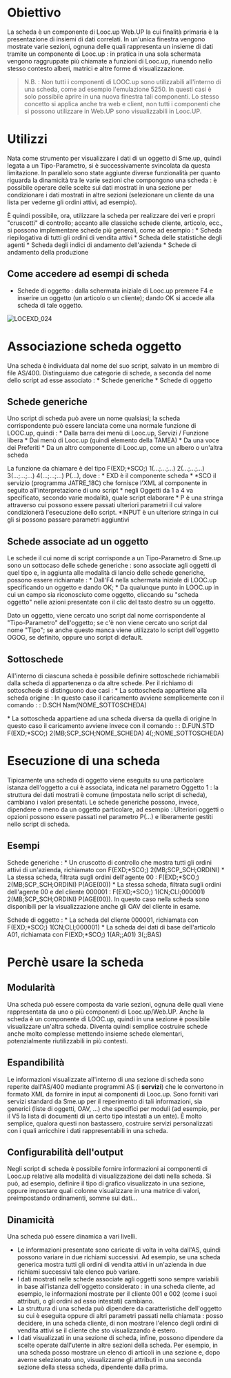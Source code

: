 # Obiettivo
La scheda è un componente di Looc.up Web.UP la cui finalità primaria è la presentazione di insiemi di dati correlati.
In un'unica finestra vengono mostrate varie sezioni, ognuna delle quali rappresenta un insieme di dati tramite un componente di Looc.up :  in pratica in una sola schermata vengono raggruppate più chiamate a funzioni di Looc.up, riunendo nello stesso contesto alberi, matrici e altre forme di visualizzazione.

>N.B. :  Non tutti i componenti di LOOC.up sono utilizzabili all'interno di una scheda, come ad esempio l'emulazione 5250.
In questi casi è solo possibile aprire in una nuova finestra tali componenti. Lo stesso concetto si applica anche tra web e client, non tutti i componenti che si possono utilizzare in Web.UP sono visualizzabili in Looc.UP.

# Utilizzi
Nata come strumento per visualizzare i dati di un oggetto di Sme.up, quindi legata a un Tipo-Parametro, si è successivamente svincolata da questa limitazione.
In parallelo sono state aggiunte diverse funzionalità per quanto riguarda la dinamicità tra le varie sezioni che compongono una scheda :  è possibile operare delle scelte sui dati mostrati in una sezione per condizionare i dati mostrati in altre sezioni (selezionare un cliente da una lista per vederne gli ordini attivi, ad esempio).

È quindi possibile, ora, utilizzare la scheda per realizzare dei veri e propri "cruscotti" di controllo; accanto alle classiche schede cliente, articolo, ecc., si possono implementare schede più generali, come ad esempio : 
 \* Scheda riepilogativa di tutti gli ordini di vendita attivi
 \* Scheda delle statistiche degli agenti
 \* Scheda degli indici di andamento dell'azienda
 \* Schede di andamento della produzione

## Come accedere ad esempi di scheda

- Schede di oggetto :  dalla schermata iniziale di Looc.up premere F4 e inserire un oggetto (un articolo o un cliente); dando OK si accede alla scheda di tale oggetto.

![LOCEXD_024](http://doc.smeup.com/immagini/LOCEXD_A/LOCEXD_024.png)
# Associazione scheda oggetto
Una scheda è individuata dal nome del suo script, salvato in un membro di file AS/400.
Distinguiamo due categorie di schede, a seconda del nome dello script ad esse associato : 
 \* Schede generiche
 \* Schede di oggetto

## Schede generiche
Uno script di scheda può avere un nome qualsiasi; la scheda corrispondente può essere lanciata come una normale funzione di LOOC.up, quindi : 
 \* Dalla barra dei menù di Looc.up, Servizi / Funzione libera
 \* Dai menù di Looc.up (quindi elemento della TAMEA)
 \* Da una voce dei Preferiti
 \* Da un altro componente di Looc.up, come un albero o un'altra scheda

La funzione da chiamare è del tipo F(EXD;\*SCO;) 1(...;...;...) 2(...;...;...) 3(...;...;...) 4(...;...;...) P(...), dove : 
 \* EXD è il componente scheda
 \* \*SCO il servizio (programma JATRE_18C) che fornisce l'XML al componente in seguito all'interpretazione di uno script
 \* negli Oggetti da 1 a 4 va specificato, secondo varie modalità, quale script elaborare
 \* P è una stringa attraverso cui possono essere passati ulteriori parametri il cui valore condizionerà l'esecuzione dello script.
 \*INPUT è un ulteriore stringa in cui gli si possono passare parametri aggiuntivi

## Schede associate ad un oggetto
Le schede il cui nome di script corrisponde a un Tipo-Parametro di Sme.up sono un sottocaso delle schede generiche :  sono associate agli oggetti di quel tipo e, in aggiunta alle modalità di lancio delle schede generiche, possono essere richiamate : 
 \* Dall'F4 nella schermata iniziale di LOOC.up specificando un oggetto e dando OK;
 \* Da qualunque punto in LOOC.up in cui un campo sia riconosciuto come oggetto, cliccando su "scheda oggetto" nelle azioni presentate con il clic del tasto destro su un oggetto.

Dato un oggetto, viene cercato uno script dal nome corrispondente al "Tipo-Parametro" dell'oggetto; se c'è non viene cercato uno script dal nome "Tipo"; se anche questo manca viene utilizzato lo script dell'oggetto OGOG, se definito, oppure uno script di default.

## Sottoschede
All'interno di ciascuna scheda è possibile definire sottoschede richiamabili dalla scheda di appartenenza o da altre schede. Per il richiamo di sottoschede si distinguono due casi : 
 \* La sottoscheda appartiene alla scheda origine : 
In questo caso il caricamento avviene semplicemente con il comando
 :  : D.SCH Nam(NOME_SOTTOSCHEDA)

 \* La sottoscheda appartiene ad una scheda diversa da quella di origine
In questo caso il caricamento avviene invece con il comando
 :  : D.FUN.STD F(EXD;\*SCO;) 2(MB;SCP_SCH;NOME_SCHEDA) 4(;;NOME_SOTTOSCHEDA)

# Esecuzione di una scheda
Tipicamente una scheda di oggetto viene eseguita su una particolare istanza dell'oggetto a cui è associata, indicata nel parametro Oggetto 1 :  la struttura dei dati mostrati è comune (impostata nello script di scheda), cambiano i valori presentati.
Le schede generiche possono, invece, dipendere o meno da un oggetto particolare, ad esempio : 
Ulteriori oggetti o opzioni possono essere passati nel parametro P(...) e liberamente gestiti nello script di scheda.

## Esempi
Schede generiche : 
 \* Un cruscotto di controllo che mostra tutti gli ordini attivi di un'azienda, richiamato con F(EXD;\*SCO;) 2(MB;SCP_SCH;ORDINI)
 \* La stessa scheda, filtrata sugli ordini dell'agente 00 :  F(EXD;\*SCO;) 2(MB;SCP_SCH;ORDINI) P(AGE(00))
 \* La stessa scheda, filtrata sugli ordini dell'agente 00 e del cliente 000001 :  F(EXD;\*SCO;) 1(CN;CLI;000001) 2(MB;SCP_SCH;ORDINI) P(AGE(00)). In questo caso nella scheda sono disponibili per la visualizzazione anche gli OAV del cliente in esame.

Schede di oggetto : 
 \* La scheda del cliente 000001, richiamata con F(EXD;\*SCO;) 1(CN;CLI;000001)
 \* La scheda dei dati di base dell'articolo A01, richiamata con F(EXD;\*SCO;) 1(AR;;A01) 3(;;BAS)

# Perchè usare la scheda
## Modularità
Una scheda può essere composta da varie sezioni, ognuna delle quali viene rappresentata da uno o più componenti di Looc.up/Web.UP.
Anche la scheda è un componente di LOOC.up, quindi in una sezione è possibile visualizzare un'altra scheda.
Diventa quindi semplice costruire schede anche molto complesse mettendo insieme schede elementari, potenzialmente riutilizzabili in più contesti.

## Espandibilità
Le informazioni visualizzate all'interno di una sezione di scheda sono reperite dall'AS/400 mediante programmi AS (i **servizi**) che le convertono in formato XML da fornire in input ai componenti di Looc.up.
Sono forniti vari servizi standard da Sme.up per il reperimento di tali informazioni, sia generici (liste di oggetti, OAV, ...) che specifici per moduli (ad esempio, per il V5 la lista di documenti di un certo tipo intestati a un ente).
È molto semplice, qualora questi non bastassero, costruire servizi personalizzati con i quali arricchire i dati rappresentabili in una scheda.

## Configurabilità dell'output
Negli script di scheda è possibile fornire informazioni ai componenti di Looc.up relative alla modalità di visualizzazione dei dati nella scheda.
Si può, ad esempio, definire il tipo di grafico visualizzato in una sezione, oppure impostare quali colonne visualizzare in una matrice di valori, preimpostando ordinamenti, somme sui dati...

## Dinamicità
Una scheda può essere dinamica a vari livelli.
 - Le informazioni presentate sono caricate di volta in volta dall'AS, quindi possono variare in due richiami successivi. Ad esempio, se una scheda generica mostra tutti gli ordini di vendita attivi in un'azienda in due richiami successivi tale elenco può variare.
 - I dati mostrati nelle schede associate agli oggetti sono sempre variabili in base all'istanza dell'oggetto considerato :  in una scheda cliente, ad esempio, le informazioni mostrate per il cliente 001 e 002 (come i suoi attributi, o gli ordini ad esso intestati) cambiano.
 - La struttura di una scheda può dipendere da caratteristiche dell'oggetto su cui è eseguita oppure di altri parametri passati nella chiamata :  posso decidere, in una scheda cliente, di non mostrare l'elenco degli ordini di vendita attivi se il cliente che sto visualizzando è estero.
 - I dati visualizzati in una sezione di scheda, infine, possono dipendere da scelte operate dall'utente in altre sezioni della scheda. Per esempio, in una scheda posso mostrare un elenco di articoli in una sezione e, dopo averne selezionato uno, visualizzarne gli attributi in una seconda sezione della stessa scheda, dipendente dalla prima.
